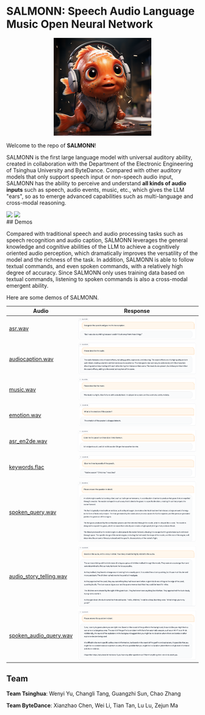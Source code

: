 # SALMONN: Speech Audio Language Music Open Neural Network
<div align=center><img src="resource/salmon.png" height="256px" width="256px"/></div>

Welcome to the repo of **SALMONN**!

SALMONN is the first large language model with universal auditory ability, created in collaboration with the Department of the Electronic Engineering of Tsinghua University and ByteDance. Compared with other auditory models that only support speech input or non-speech audio input, SALMONN has the ability to perceive and understand **all kinds of audio inputs** such as speech, audio events, music, etc., which gives the LLM "ears", so as to emerge advanced capabilities such as multi-language and cross-modal reasoning.

<div style='display:flex; gap: 0.25rem; '>
<a href='https://cf8f64dc98536f6102.gradio.live/'><img src='https://img.shields.io/badge/gradio-Demo-blue'></a>
<a href=''><img src='https://img.shields.io/badge/paper-PDF-green'></a>
</div>
## Demos

Compared with traditional speech and audio processing tasks such as speech recognition and audio caption, SALMONN leverages the general knowledge and cognitive abilities of the LLM to achieve a cognitively oriented audio perception, which dramatically improves the versatility of the model and the richness of the task. In addition, SALMONN is able to follow textual commands, and even spoken commands, with a relatively high degree of accuracy. Since SALMONN only uses training data based on textual commands, listening to spoken commands is also a cross-modal emergent ability.

Here are some demos of SALMONN.

| Audio                                                        | Response                                                     |
| ------------------------------------------------------------ | ------------------------------------------------------------ |
| [asr.wav](./resource/audio_demo/asr.wav)                     | ![asr](./resource/response_demo/asr.png)                     |
| [audiocaption.wav](./resource/audio_demo/audiocaption.wav)   | ![audiocaption](./resource/response_demo/audiocaption.png)   |
| [music.wav](./resource/audio_demo/music.wav)                 | ![music](./resource/response_demo/music.png)                 |
| [emotion.wav](./resource/audio_demo/emotion.wav)             | ![emotion](./resource/response_demo/emotion.png)             |
| [asr_en2de.wav](./resource/audio_demo/asr_en2de.wav)         | ![asr_en2de](./resource/response_demo/asr_en2de.png)         |
| [keywords.flac](./resource/audio_demo/keywords.flac)         | ![keywords](./resource/response_demo/keywords.png)           |
| [spoken_query.wav](./resource/audio_demo/spoken_query.wav)   | ![spoken_query](./resource/response_demo/spoken_query.png)   |
| [audio_story_telling.wav](./resource/audio_demo/audio_story_telling.wav) | ![audio_story_telling](./resource/response_demo/audio_story_telling.png) |
| [spoken_audio_query.wav](./resource/audio_demo/spoken_audio_query.wav) | ![spoken_audio_query](./resource/response_demo/spoken_audio_query.png) |



## Team

**Team Tsinghua**: Wenyi Yu, Changli Tang, Guangzhi Sun, Chao Zhang

**Team ByteDance**: Xianzhao Chen, Wei Li, Tian Tan, Lu Lu, Zejun Ma
